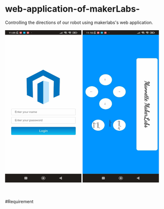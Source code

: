 # web-application-of-makerLabs-
Controlling the directions of  our robot using makerlabs's web application. <br/> <br/>
<img src="https://github.com/Abir-bouziri/web-application-of-makerLabs-/blob/main/im1.jpg" width="250" height="500" alt="Image Alt Text">
<img src="https://github.com/Abir-bouziri/web-application-of-makerLabs-/blob/main/im2.jpg" width="250" height="500" alt="Image Alt Text text-align: left;"> <br/> <br/> <br/> <br/>
#Requirement
